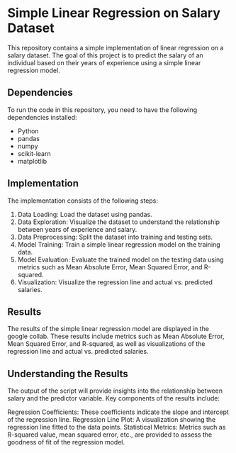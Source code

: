 # Simple Linear Regression on Salary Dataset


This repository contains a simple implementation of linear regression on a salary dataset. The goal of this project is to predict the salary of an individual based on their years of experience using a simple linear regression model.


## Dependencies

To run the code in this repository, you need to have the following dependencies installed:

* Python
* pandas
* numpy
* scikit-learn
* matplotlib


## Implementation

The implementation consists of the following steps:

1. Data Loading: Load the dataset using pandas.
2. Data Exploration: Visualize the dataset to understand the relationship between years of experience and salary.
3. Data Preprocessing: Split the dataset into training and testing sets.
4. Model Training: Train a simple linear regression model on the training data.
5. Model Evaluation: Evaluate the trained model on the testing data using metrics such as Mean Absolute Error, Mean Squared Error, and R-squared.
6. Visualization: Visualize the regression line and actual vs. predicted salaries.


## Results

The results of the simple linear regression model are displayed in the google collab. These results include metrics such as Mean Absolute Error, Mean Squared Error, and R-squared, as well as visualizations of the regression line and actual vs. predicted salaries.


## Understanding the Results
The output of the script will provide insights into the relationship between salary and the predictor variable. Key components of the results include:

Regression Coefficients: These coefficients indicate the slope and intercept of the regression line.
Regression Line Plot: A visualization showing the regression line fitted to the data points.
Statistical Metrics: Metrics such as R-squared value, mean squared error, etc., are provided to assess the goodness of fit of the regression model.

